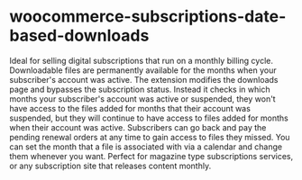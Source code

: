 # woocommerce-subscriptions-date-based-downloads
Ideal for selling digital subscriptions that run on a monthly billing cycle. Downloadable files are permanently available for the months when your subscriber's account was active. The extension modifies the downloads page and bypasses the subscription status. Instead it checks in which months your subscriber's account was active or suspended, they won't have access to the files added for months that their account was suspended, but they will continue to have access to files added for months when their account was active. Subscribers can go back and pay the pending renewal orders at any time to gain access to files they missed. You can set the month that a file is associated with via a calendar and change them whenever you want. Perfect for magazine type subscriptions services, or any subscription site that releases content monthly.